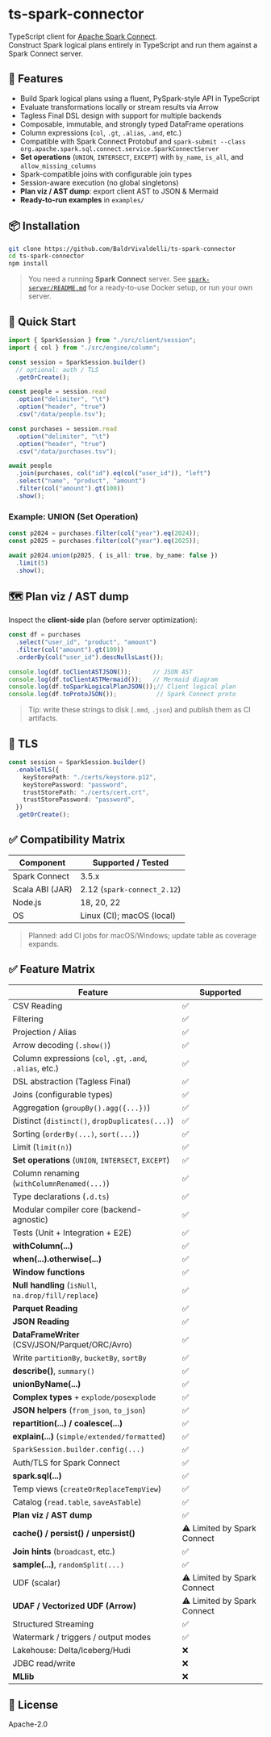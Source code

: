 # ts-spark-connector

TypeScript client for [Apache Spark Connect](https://spark.apache.org/docs/latest/sql-connect.html).  
Construct Spark logical plans entirely in TypeScript and run them against a Spark Connect server.

## 🚀 Features

- Build Spark logical plans using a fluent, PySpark-style API in TypeScript
- Evaluate transformations locally or stream results via Arrow
- Tagless Final DSL design with support for multiple backends
- Composable, immutable, and strongly typed DataFrame operations
- Column expressions (`col`, `.gt`, `.alias`, `.and`, etc.)
- Compatible with Spark Connect Protobuf and
  `spark-submit --class org.apache.spark.sql.connect.service.SparkConnectServer`
- **Set operations** (`UNION`, `INTERSECT`, `EXCEPT`) with `by_name`, `is_all`, and `allow_missing_columns`
- Spark-compatible joins with configurable join types
- Session-aware execution (no global singletons)
- **Plan viz / AST dump**: export client AST to JSON & Mermaid
- **Ready-to-run examples** in `examples/`

## 📦 Installation

```bash
git clone https://github.com/BaldrVivaldelli/ts-spark-connector
cd ts-spark-connector
npm install
```

> You need a running **Spark Connect** server. See [`spark-server/README.md`](spark-server/README.md) for a ready-to-use Docker setup, or run your own server.

## 🧪 Quick Start

```ts
import { SparkSession } from "./src/client/session";
import { col } from "./src/engine/column";

const session = SparkSession.builder()
  // optional: auth / TLS
  .getOrCreate();

const people = session.read
  .option("delimiter", "\t")
  .option("header", "true")
  .csv("/data/people.tsv");

const purchases = session.read
  .option("delimiter", "\t")
  .option("header", "true")
  .csv("/data/purchases.tsv");

await people
  .join(purchases, col("id").eq(col("user_id")), "left")
  .select("name", "product", "amount")
  .filter(col("amount").gt(100))
  .show();
```

### Example: UNION (Set Operation)

```ts
const p2024 = purchases.filter(col("year").eq(2024));
const p2025 = purchases.filter(col("year").eq(2025));

await p2024.union(p2025, { is_all: true, by_name: false })
  .limit(5)
  .show();
```

## 🗺️ Plan viz / AST dump

Inspect the **client-side** plan (before server optimization):

```ts
const df = purchases
  .select("user_id", "product", "amount")
  .filter(col("amount").gt(100))
  .orderBy(col("user_id").descNullsLast());

console.log(df.toClientASTJSON());      // JSON AST
console.log(df.toClientASTMermaid());   // Mermaid diagram
console.log(df.toSparkLogicalPlanJSON());// Client logical plan
console.log(df.toProtoJSON());           // Spark Connect proto
```

> Tip: write these strings to disk (`.mmd`, `.json`) and publish them as CI artifacts.

## 🔐 TLS

```ts
const session = SparkSession.builder()
  .enableTLS({
    keyStorePath: "./certs/keystore.p12",
    keyStorePassword: "password",
    trustStorePath: "./certs/cert.crt",
    trustStorePassword: "password",
  })
  .getOrCreate();
```

## ✅ Compatibility Matrix

| Component        | Supported / Tested                 |
|------------------|------------------------------------|
| Spark Connect    | 3.5.x                              |
| Scala ABI (JAR)  | 2.12 (`spark-connect_2.12`)        |
| Node.js          | 18, 20, 22                         |
| OS               | Linux (CI); macOS (local)          |

> Planned: add CI jobs for macOS/Windows; update table as coverage expands.

## ✅ Feature Matrix

| Feature                                                                | Supported |
|------------------------------------------------------------------------|-----------|
| CSV Reading                                                            | ✅         |
| Filtering                                                              | ✅         |
| Projection / Alias                                                     | ✅         |
| Arrow decoding (`.show()`)                                             | ✅         |
| Column expressions (`col`, `.gt`, `.and`, `.alias`, etc.)              | ✅         |
| DSL abstraction (Tagless Final)                                        | ✅         |
| Joins (configurable types)                                             | ✅         |
| Aggregation (`groupBy().agg({...})`)                                   | ✅         |
| Distinct (`distinct()`, `dropDuplicates(...)`)                         | ✅         |
| Sorting (`orderBy(...)`, `sort(...)`)                                  | ✅         |
| Limit (`limit(n)`)                                                     | ✅         |
| **Set operations** (`UNION`, `INTERSECT`, `EXCEPT`)                    | ✅         |
| Column renaming (`withColumnRenamed(...)`)                             | ✅         |
| Type declarations (`.d.ts`)                                            | ✅         |
| Modular compiler core (backend-agnostic)                               | ✅         |
| Tests (Unit + Integration + E2E)                                       | ✅         |
| **withColumn(...)**                                                    | ✅         |
| **when(...).otherwise(...)**                                           | ✅         |
| **Window functions**                                                   | ✅         |
| **Null handling** (`isNull`, `na.drop/fill/replace`)                   | ✅         |
| **Parquet Reading**                                                    | ✅         |
| **JSON Reading**                                                       | ✅         |
| **DataFrameWriter** (CSV/JSON/Parquet/ORC/Avro)                        | ✅         |
| Write `partitionBy`, `bucketBy`, `sortBy`                              | ✅         |
| **describe()**, `summary()`                                            | ✅         |
| **unionByName(...)**                                                   | ✅         |
| **Complex types** + `explode/posexplode`                               | ✅         |
| **JSON helpers** (`from_json`, `to_json`)                              | ✅         |
| **repartition(...) / coalesce(...)**                                   | ✅         |
| **explain(...)** (`simple/extended/formatted`)                         | ✅         |
| `SparkSession.builder.config(...)`                                     | ✅         |
| Auth/TLS for Spark Connect                                             | ✅         |
| **spark.sql(...)**                                                     | ✅         |
| Temp views (`createOrReplaceTempView`)                                 | ✅         |
| Catalog (`read.table`, `saveAsTable`)                                  | ✅         |
| **Plan viz / AST dump**                                                | ✅         |
| **cache() / persist() / unpersist()**                                  | ⚠️ Limited by Spark Connect |
| **Join hints** (`broadcast`, etc.)                                     | ✅         |
| **sample(...)**, `randomSplit(...)`                                    | ✅         |
| UDF (scalar)                                                           | ⚠️ Limited by Spark Connect |
| **UDAF / Vectorized UDF (Arrow)**                                      | ⚠️ Limited by Spark Connect |
| Structured Streaming                                                   | ✅         |
| Watermark / triggers / output modes                                    | ✅         |
| Lakehouse: Delta/Iceberg/Hudi                                          | ❌         |
| JDBC read/write                                                        | ❌         |
| **MLlib**                                                              | ❌         |

## 📄 License

Apache-2.0
